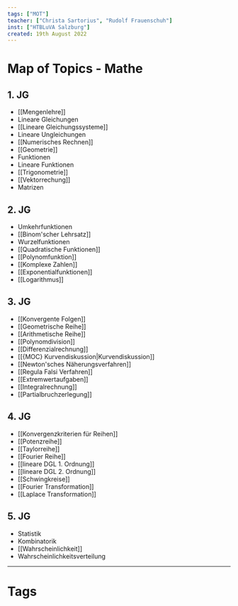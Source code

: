 ```yaml
---
tags: ["MOT"]
teacher: ["Christa Sartorius", "Rudolf Frauenschuh"]
inst: ["HTBLuVA Salzburg"]
created: 19th August 2022
---
```


# Map of Topics - Mathe
## 1. JG
 - [[Mengenlehre]]
 - Lineare Gleichungen
 - [[Lineare Gleichungssysteme]]
 - Lineare Ungleichungen
 - [[Numerisches Rechnen]]
 - [[Geometrie]]
 - Funktionen
 - Lineare Funktionen
 - [[Trigonometrie]]
 - [[Vektorrechung]]
 - Matrizen

## 2. JG
 - Umkehrfunktionen
 - [[Binom'scher Lehrsatz]]
 - Wurzelfunktionen
 - [[Quadratische Funktionen]]
 - [[Polynomfunktion]]
 - [[Komplexe Zahlen]]
 - [[Exponentialfunktionen]]
 - [[Logarithmus]]

## 3. JG
 - [[Konvergente Folgen]]
 - [[Geometrische Reihe]]
 - [[Arithmetische Reihe]]
 - [[Polynomdivision]]
 - [[Differenzialrechnung]]
 - [[{MOC} Kurvendiskussion|Kurvendiskussion]]
 - [[Newton'sches Näherungsverfahren]]
 - [[Regula Falsi Verfahren]]
 - [[Extremwertaufgaben]]
 - [[Integralrechnung]]
 - [[Partialbruchzerlegung]]

## 4. JG
 - [[Konvergenzkriterien für Reihen]]
 - [[Potenzreihe]]
 - [[Taylorreihe]]
 - [[Fourier Reihe]]
 - [[lineare DGL 1. Ordnung]]
 - [[lineare DGL 2. Ordnung]]
 - [[Schwingkreise]]
 - [[Fourier Transformation]]
 - [[Laplace Transformation]]

## 5. JG
- Statistik
- Kombinatorik
- [[Wahrscheinlichkeit]]
- Wahrscheinlichkeitsverteilung

---
# Tags